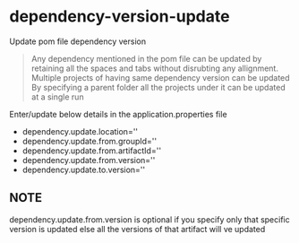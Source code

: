 # dependency-version-update
Update pom file dependency version


> Any dependency mentioned in the pom file can be updated by retaining all the spaces and tabs without disrubting any allignment.
> Multiple projects of having same dependency version can be updated
> By specifying a parent folder all the projects under it can be updated at a single run


Enter/update below details in the application.properties file

- dependency.update.location='<root folder location>'
- dependency.update.from.groupId='<dependency-group-id>'
- dependency.update.from.artifactId='<dependency-artifact-id>'
- dependency.update.from.version='<dependency-old-version>'
- dependency.update.to.version='<dependency-new-version>'


## NOTE
dependency.update.from.version is optional if you specify only that specific version is updated else all the versions of that artifact will ve updated
